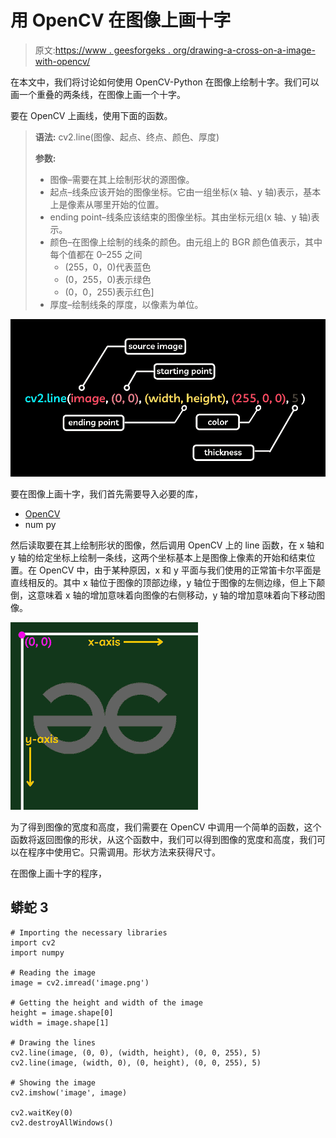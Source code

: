 # 用 OpenCV 在图像上画十字

> 原文:[https://www . geesforgeks . org/drawing-a-cross-on-a-image-with-opencv/](https://www.geeksforgeeks.org/drawing-a-cross-on-an-image-with-opencv/)

在本文中，我们将讨论如何使用 OpenCV-Python 在图像上绘制十字。我们可以画一个重叠的两条线，在图像上画一个十字。

要在 OpenCV 上画线，使用下面的函数。

> **语法:** cv2.line(图像、起点、终点、颜色、厚度)
> 
> **参数:**
> 
> *   图像–需要在其上绘制形状的源图像。
> *   起点–线条应该开始的图像坐标。它由一组坐标(x 轴、y 轴)表示，基本上是像素从哪里开始的位置。
> *   ending point–线条应该结束的图像坐标。其由坐标元组(x 轴、y 轴)表示。
> *   颜色–在图像上绘制的线条的颜色。由元组上的 BGR 颜色值表示，其中每个值都在 0–255 之间
>     *   (255，0，0)代表蓝色
>     *   (0，255，0)表示绿色
>     *   (0，0，255)表示红色]
> *   厚度–绘制线条的厚度，以像素为单位。

![](img/26a968b1a31659bab695f218a7d0d1b2.png)

要在图像上画十字，我们首先需要导入必要的库，

*   [OpenCV](https://www.geeksforgeeks.org/opencv-overview/)
*   num py

然后读取要在其上绘制形状的图像，然后调用 OpenCV 上的 line 函数，在 x 轴和 y 轴的给定坐标上绘制一条线，这两个坐标基本上是图像上像素的开始和结束位置。在 OpenCV 中，由于某种原因，x 和 y 平面与我们使用的正常笛卡尔平面是直线相反的。其中 x 轴位于图像的顶部边缘，y 轴位于图像的左侧边缘，但上下颠倒，这意味着 x 轴的增加意味着向图像的右侧移动，y 轴的增加意味着向下移动图像。

![](img/0bca0a99d4a5e24c5fe0d9dc34ae8ebd.png)

为了得到图像的宽度和高度，我们需要在 OpenCV 中调用一个简单的函数，这个函数将返回图像的形状，从这个函数中，我们可以得到图像的宽度和高度，我们可以在程序中使用它。只需调用。形状方法来获得尺寸。

在图像上画十字的程序，

## 蟒蛇 3

```
# Importing the necessary libraries
import cv2
import numpy

# Reading the image
image = cv2.imread('image.png')

# Getting the height and width of the image
height = image.shape[0]
width = image.shape[1]

# Drawing the lines
cv2.line(image, (0, 0), (width, height), (0, 0, 255), 5)
cv2.line(image, (width, 0), (0, height), (0, 0, 255), 5)

# Showing the image
cv2.imshow('image', image)

cv2.waitKey(0)
cv2.destroyAllWindows()
```